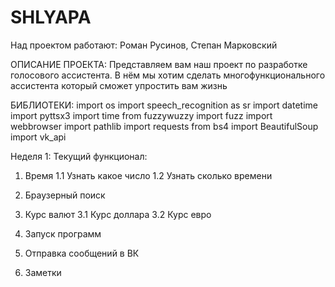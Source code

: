# SHLYAPA
Над проектом работают: Роман Русинов, Степан Марковский

ОПИСАНИЕ ПРОЕКТА:
Представляем вам наш проект по разработке голосового ассистента. В нём мы хотим сделать многофункционального ассистента который сможет упростить вам жизнь

БИБЛИОТЕКИ:
import os
import speech_recognition as sr
import datetime
import pyttsx3
import time
from fuzzywuzzy import fuzz
import webbrowser
import pathlib
import requests
from bs4 import BeautifulSoup
import vk_api

Неделя 1:
 Текущий функционал:
  1. Время
    1.1 Узнать какое число
    1.2 Узнать сколько времени

  2. Браузерный поиск

  3. Курс валют
    3.1 Курс доллара
    3.2 Курс евро

  4. Запуск программ
  5. Отправка сообщений в ВК
  6. Заметки
